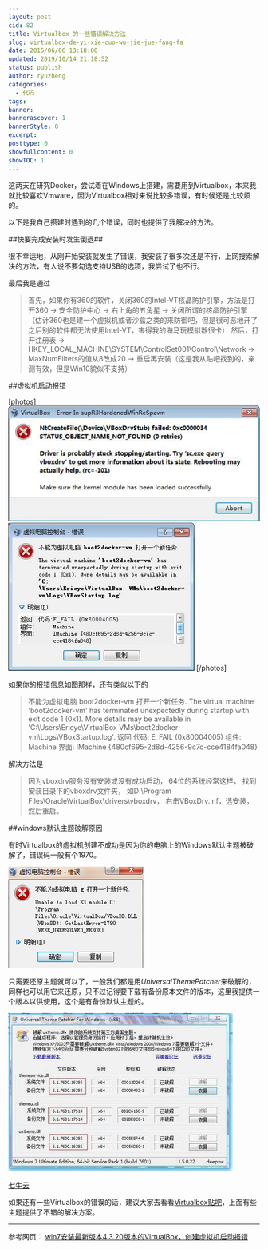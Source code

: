 ```yaml
---
layout: post
cid: 82
title: Virtualbox 的一些错误解决方法
slug: virtualbox-de-yi-xie-cuo-wu-jie-jue-fang-fa
date: 2015/06/06 13:18:00
updated: 2019/10/14 21:18:52
status: publish
author: ryuzheng
categories: 
  - 代码
tags: 
banner: 
bannerascover: 1
bannerStyle: 0
excerpt: 
posttype: 0
showfullcontent: 0
showTOC: 1
---
```



这两天在研究Docker，尝试着在Windows上搭建，需要用到Virtualbox，本来我就比较喜欢Vmware，因为Virtualbox相对来说比较多错误，有时候还是比较烦的。

以下是我自己搭建时遇到的几个错误，同时也提供了我解决的方法。

##快要完成安装时发生倒退##

很不幸运地，从刚开始安装就发生了错误，我安装了很多次还是不行，上网搜索解决的方法，有人说不要勾选支持USB的选项，我尝试了也不行。

最后我是通过

>首先，如果你有360的软件，关闭360的Intel-VT核晶防护引擎，方法是打开360 -> 安全防护中心 -> 右上角的五角星 -> 关闭所谓的核晶防护引擎（估计360也是建一个虚拟机或者沙盒之类的来防御吧，但是很可恶地开了之后别的软件都无法使用Intel-VT，害得我的海马玩模拟器很卡）
然后，打开注册表 -> HKEY_LOCAL_MACHINE\SYSTEM\ControlSet001\Control\Network -> MaxNumFilters的值从8改成20 -> 重启再安装（这是我从贴吧找到的，亲测有效，但是Win10貌似不支持）

##虚拟机启动报错

[photos]
![](./assets/dccc5010b912c8fc96fa6e73ff039245d78821ce.jpg)
![](./assets/e957ae12c8fcc3ce95c9518d9145d688d53f20ce.jpg)
[/photos]

如果你的报错信息如图那样，还有类似以下的

>不能为虚拟电脑 boot2docker-vm 打开一个新任务.
The virtual machine 'boot2docker-vm' has terminated unexpectedly during startup with exit code 1 (0x1). More details may be available in 'C:\Users\Ericye\VirtualBox VMs\boot2docker-vm\Logs\VBoxStartup.log'.
返回 代码: E_FAIL (0x80004005) 
组件: Machine 
界面: IMachine {480cf695-2d8d-4256-9c7c-cce4184fa048} 

解决方法是

>因为vboxdrv服务没有安装或没有成功启动，
64位的系统经常这样，
找到安装目录下的vboxdrv文件夹，
如D:\Program Files\Oracle\VirtualBox\drivers\vboxdrv，
右击VBoxDrv.inf，选安装，然后重启。

##windows默认主题破解原因

有时Virtualbox的虚拟机创建不成功是因为你的电脑上的Windows默认主题被破解了，错误码一般有个1970。

![](./assets/a94f3f381f30e92453b7c17048086e061d95f72c.jpg)

只需要还原主题就可以了，一般我们都是用*UniversalThemePatcher*来破解的，同样也可以用它来还原，只不过记得要下载有备份原本文件的版本，这里我提供一个版本以供使用，这个是有备份默认主题的。

![](./assets/d043ad4bd11373f0625e540da40f4bfbfbed043a.jpg)

[七牛云](./assets/[主题破解及还原工具].zip)

如果还有一些Virtualbox的错误的话，建议大家去看看[Virtualbox贴吧](http://tieba.baidu.com/f?kw=virtualbox&ie=utf-8)，上面有些主题提供了不错的解决方案。

-----
参考网页：
[win7安装最新版本4.3.20版本的VirtualBox，创建虚拟机启动报错](http://tieba.baidu.com/p/3495196597)